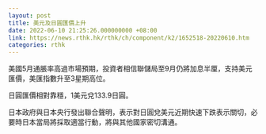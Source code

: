 ```yaml
---
layout: post
title: 美元及日圓匯價上升
date: 2022-06-10 21:25:26.000000000 +08:00
link: https://news.rthk.hk/rthk/ch/component/k2/1652518-20220610.htm
categories: rthk
---
```


美國5月通脹率高過市場預期，投資者相信聯儲局至9月仍將加息半厘，支持美元匯價，美匯指數升至3星期高位。

日圓匯價相對靠穩，1美元兌133.9日圓。

日本政府與日本央行發出聯合聲明，表示對日圓兌美元近期快速下跌表示關切，必要時日本當局將採取適當行動，將與其他國家密切溝通。
